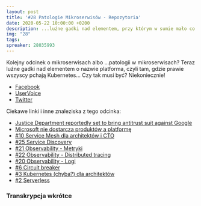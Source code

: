 ```yaml
---
layout: post
title: '#28 Patologie Mikroserwisów - Repozytoria'
date: 2020-05-22 10:00:00 +0200
description: ...luźne gadki nad elementem, przy którym w sumie mało co się dyskutuje, czyli repozytoria!
img: "28"
tags:
spreaker: 28035993
---
```

Kolejny odcinek o mikroserwisach albo …patologii w mikroserwisach? Teraz luźne gadki nad elementem o nazwie platforma, czyli tam, gdzie prawie wszyscy pchają Kubernetes… Czy tak musi być? Niekoniecznie!

- [Facebook](https://www.facebook.com/patoarchitekci/)
- [UserVoice](https://github.com/patoarchitekci/uservoice/issues)
- [Twitter](https://twitter.com/patoarchitekci)

Ciekawe linki i inne znaleziska z tego odcinka:

- [Justice Department reportedly set to bring antitrust suit against Google](https://www.cnet.com/news/justice-department-reportedly-set-to-bring-antitrust-suit-against-google/)
- [Microsoft nie dostarcza produktów a platformę](http://w-files.pl/microsoft-nie-dostarcza-produktow-a-platforme/)
- [#10 Service Mesh dla architektów i CTO](https://patoarchitekci.io/10/)
- [#25 Service Discovery](https://patoarchitekci.io/25/)
- [#21 Observability - Metryki](https://patoarchitekci.io/21/)
- [#22 Observability - Distributed tracing](https://patoarchitekci.io/22/)
- [#20 Observability - Logi](https://patoarchitekci.io/20/)
- [#6 Circuit breaker](https://patoarchitekci.io/6/)
- [#3 Kubernetes (chyba?) dla architektów](https://patoarchitekci.io/3/)
- [#2 Serverless](https://patoarchitekci.io/2/)

### Transkrypcja wkrótce